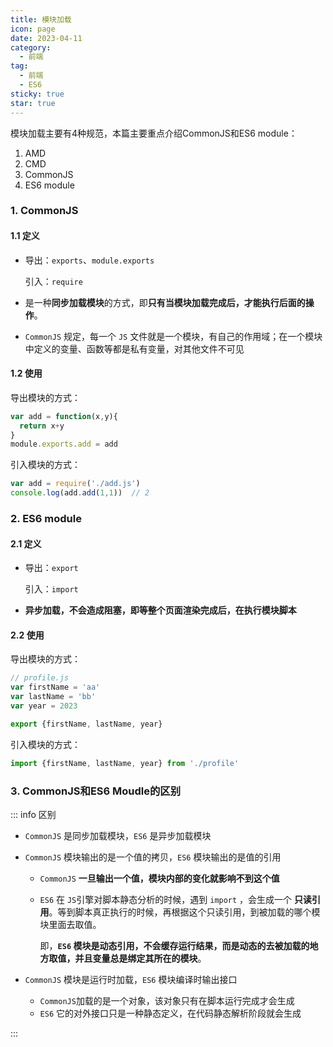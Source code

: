 ```yaml
---
title: 模块加载
icon: page
date: 2023-04-11
category:
  - 前端
tag:
  - 前端
  - ES6
sticky: true
star: true
---
```


模块加载主要有4种规范，本篇主要重点介绍CommonJS和ES6 module：

1. AMD
2. CMD
3. CommonJS
4. ES6 module

<!-- more -->

### 1.  CommonJS

#### 1.1 定义

- 导出：`exports`、`module.exports`

  引入：`require`

- 是一种**同步加载模块**的方式，即**只有当模块加载完成后，才能执行后面的操作**。

- `CommonJS` 规定，每一个 `JS` 文件就是一个模块，有自己的作用域；在一个模块中定义的变量、函数等都是私有变量，对其他文件不可见



#### 1.2 使用

导出模块的方式：

```javascript
var add = function(x,y){
  return x+y
}
module.exports.add = add
```

引入模块的方式：

```javascript
var add = require('./add.js')
console.log(add.add(1,1))  // 2
```



### 2. ES6 module

#### 2.1 定义

- 导出：`export`

  引入：`import`

- **异步加载，不会造成阻塞，即等整个页面渲染完成后，在执行模块脚本**

#### 2.2 使用

导出模块的方式：

```javascript
// profile.js
var firstName = 'aa'
var lastName = 'bb'
var year = 2023

export {firstName, lastName, year}
```

引入模块的方式：

```javascript
import {firstName, lastName, year} from './profile'
```

### 3. CommonJS和ES6 Moudle的区别

::: info 区别

- `CommonJS` 是同步加载模块，`ES6`  是异步加载模块

- `CommonJS` 模块输出的是一个值的拷贝，`ES6` 模块输出的是值的引用

  - `CommonJS` **一旦输出一个值，模块内部的变化就影响不到这个值**

  - `ES6` 在 `JS`引擎对脚本静态分析的时候，遇到 `import` ，会生成一个 **只读引用**。等到脚本真正执行的时候，再根据这个只读引用，到被加载的哪个模块里面去取值。

    即，**`ES6` 模块是动态引用，不会缓存运行结果，而是动态的去被加载的地方取值，并且变量总是绑定其所在的模块**。

- `CommonJS` 模块是运行时加载，`ES6` 模块编译时输出接口

  - `CommonJS`加载的是一个对象，该对象只有在脚本运行完成才会生成
  - `ES6` 它的对外接口只是一种静态定义，在代码静态解析阶段就会生成

:::
